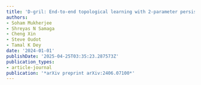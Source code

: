 ```yaml
---
title: 'D-gril: End-to-end topological learning with 2-parameter persistence'
authors:
- Soham Mukherjee
- Shreyas N Samaga
- Cheng Xin
- Steve Oudot
- Tamal K Dey
date: '2024-01-01'
publishDate: '2025-04-25T03:35:23.287573Z'
publication_types:
- article-journal
publication: '*arXiv preprint arXiv:2406.07100*'
---
```

